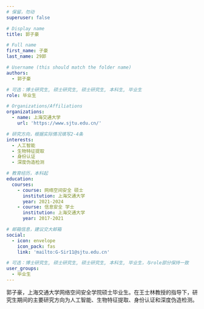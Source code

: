 ```yaml
---
# 保留，勿动
superuser: false

# Display name
title: 郭子豪

# Full name
first_name: 子豪
last_name: 29郭

# Username (this should match the folder name)
authors:
  - 郭子豪

# 可选：博士研究生, 硕士研究生, 硕士研究生, 本科生, 毕业生
role: 毕业生

# Organizations/Affiliations
organizations:
  - name: 上海交通大学
    url: 'https://www.sjtu.edu.cn/'

# 研究方向，根据实际情况填写2-4条
interests:
  - 人工智能
  - 生物特征提取
  - 身份认证
  - 深度伪造检测

# 教育经历，本科起
education:
  courses:
    - course: 网络空间安全 硕士
      institution: 上海交通大学
      year: 2021-2024
    - course: 信息安全 学士
      institution: 上海交通大学
      year: 2017-2021

# 邮箱信息，建议交大邮箱
social:
  - icon: envelope
    icon_pack: fas
    link: 'mailto:G-Sir11@sjtu.edu.cn'

# 可选：博士研究生, 硕士研究生, 硕士研究生, 本科生, 毕业生，与role部分保持一致
user_groups:
  - 毕业生
---
```


郭子豪，上海交通大学网络空间安全学院硕士毕业生。在王士林教授的指导下，研究生期间的主要研究方向为人工智能、生物特征提取、身份认证和深度伪造检测。